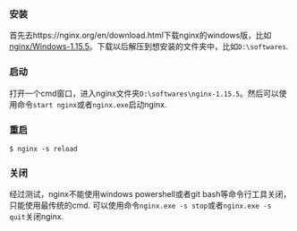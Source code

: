 ### 安装
首先去https://nginx.org/en/download.html下载nginx的windows版，比如[nginx/Windows-1.15.5](https://nginx.org/download/nginx-1.15.5.zip)。下载以后解压到想安装的文件夹中，比如`D:\softwares`.


### 启动
打开一个cmd窗口，进入nginx文件夹`D:\softwares\nginx-1.15.5`。然后可以使用命令`start nginx`或者`nginx.exe`启动nginx.

### 重启

```shell
$ nginx -s reload
```

### 关闭
经过测试，nginx不能使用windows powershell或者git bash等命令行工具关闭，只能使用最传统的cmd.
可以使用命令`nginx.exe -s stop`或者`nginx.exe -s quit`关闭nginx.